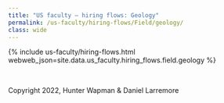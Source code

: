 ```yaml
---
title: "US faculty — hiring flows: Geology"
permalink: /us-faculty/hiring-flows/Field/geology/
class: wide
---
```


{% include us-faculty/hiring-flows.html webweb_json=site.data.us_faculty.hiring_flows.field.geology %}

<br>

Copyright 2022, Hunter Wapman & Daniel Larremore